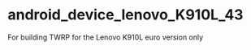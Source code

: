 android_device_lenovo_K910L_43
==============================

For building TWRP for the Lenovo K910L euro version only
